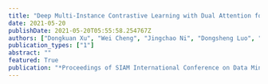 ```yaml
---
title: "Deep Multi-Instance Contrastive Learning with Dual Attention for Anomaly Precursor Detection"
date: 2021-05-20
publishDate: 2021-05-20T05:55:58.254767Z
authors: ["Dongkuan Xu", "Wei Cheng", "Jingchao Ni", "Dongsheng Luo", "Masanao Natsumeda", "Dongjin Song", "Bo Zong", "Haifeng Chen", "Xiang Zhang"]
publication_types: ["1"]
abstract: ""
featured: True
publication: "*Proceedings of SIAM International Conference on Data Mining (SDM)*"
---
```


